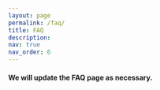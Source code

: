 ```yaml
---
layout: page
permalink: /faq/
title: FAQ
description: 
nav: true
nav_order: 6
---
```


#### We will update the FAQ page as necessary.